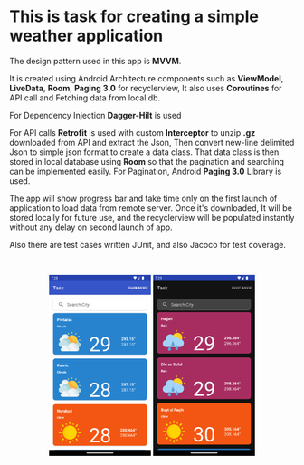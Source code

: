 # This is task for creating a simple weather application

The design pattern used in this app is **MVVM**. 

It is created using Android Architecture components such as **ViewModel**, **LiveData**, **Room**, **Paging 3.0** for recyclerview, It also uses **Coroutines** for API call and Fetching data from local db. 

For Dependency Injection **Dagger-Hilt** is used

For API calls **Retrofit** is used with custom **Interceptor** to unzip **.gz** downloaded from API and extract the Json, Then convert new-line delimited Json to simple json format to create a data class. That data class is then stored in local database using **Room** so that the pagination and searching can be implemented easily. For Pagination, Android **Paging 3.0** Library is used. 

The app will show progress bar and take time only on the first launch of application to load data from remote server. Once it's downloaded, It will be stored locally for future use, and the recyclerview will be populated instantly without any delay on second launch of app.

Also there are test cases written JUnit, and also Jacoco for test coverage.

<br>
<p align="center">
    <img src="screen1.png" width="180"/>
    <img src="screen2.png" width="180"/>
</p>
<br>
